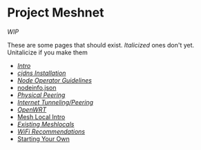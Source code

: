 # Project Meshnet

*WIP*

These are some pages that should exist. *Italicized* ones don't yet. Unitalicize
if you make them

* [*Intro*](Intro.md)
 * [*cjdns Installation*](cjdns/Installation.md)
 * [*Node Operator Guidelines*](cjdns/Operator_Guidelines.md)
 * [nodeinfo.json](cjdns/nodeinfo.json.md)
 * [*Physical Peering*](cjdns/ETHInterface.md)
 * [*Internet Tunneling/Peering*](cjdns/UDPInterface.md)
* [*OpenWRT*](OpenWRT.md)
* [Mesh Local Intro](meshlocals/intro.md)
 * [*Existing Meshlocals*](meshlocals/list.md)
 * [*WiFi Recommendations*](meshlocals/wifi.md)
 * [Starting Your Own](meshlocals/diy.md)

